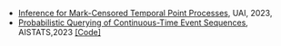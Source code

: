 * [Inference for Mark-Censored Temporal Point Processes](https://proceedings.mlr.press/v216/boyd23a/boyd23a.pdf), UAI, 2023,
* [Probabilistic Querying of Continuous-Time Event Sequences](https://proceedings.mlr.press/v206/boyd23a.html), AISTATS,2023 [\[Code\]](https://github.com/ajboyd2/point_process_queries)
  
